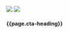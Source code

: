 <div class="callout__container__inv">
    <div class="callout__heading">
        <img class="blue-flag" src="{{page.cta-icon-default}}">
        <img class="white-flag" src="{{page.cta-icon-hover}}">
    </div>
    <div class="callout__inv__body">
        <h4>{{page.cta-heading}}</h4>
    </div>
</div>